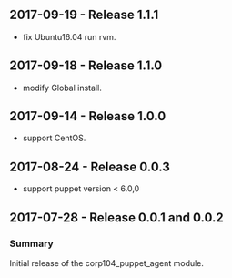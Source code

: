 ## 2017-09-19 - Release 1.1.1

  - fix Ubuntu16.04 run rvm.

## 2017-09-18 - Release 1.1.0

  - modify Global install.

## 2017-09-14 - Release 1.0.0

  - support CentOS.

## 2017-08-24 - Release 0.0.3

  - support puppet version < 6.0,0

## 2017-07-28 - Release 0.0.1 and 0.0.2
### Summary

Initial release of the corp104_puppet_agent module.
